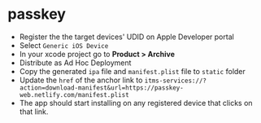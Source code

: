 # passkey

- Register the the target devices' UDID on Apple Developer portal
- Select `Generic iOS Device`
- In your xcode project go to **Product > Archive**
- Distribute as Ad Hoc Deployment
- Copy the generated `ipa` file and `manifest.plist` file to `static` folder
- Update the `href` of the anchor link to `itms-services://?action=download-manifest&url=https://passkey-web.netlify.com/manifest.plist`
- The app should start installing on any registered device that clicks on that link.
